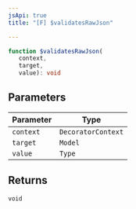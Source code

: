 ```yaml
---
jsApi: true
title: "[F] $validatesRawJson"

---
```

```ts
function $validatesRawJson(
   context, 
   target, 
   value): void
```

## Parameters

| Parameter | Type |
| ------ | ------ |
| `context` | `DecoratorContext` |
| `target` | `Model` |
| `value` | `Type` |

## Returns

`void`
